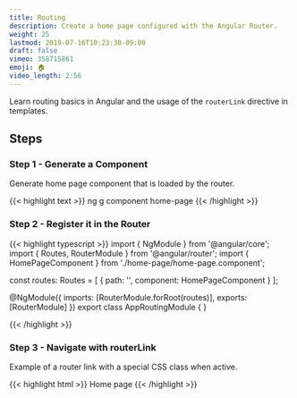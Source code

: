 ```yaml
---
title: Routing
description: Create a home page configured with the Angular Router. 
weight: 25
lastmod: 2019-07-16T10:23:30-09:00
draft: false
vimeo: 358715861
emoji: 🏠
video_length: 2:56
---
```


Learn routing basics in Angular and the usage of the `routerLink` directive in templates. 

## Steps

### Step 1 - Generate a Component

Generate home page component that is loaded by the router. 

{{< highlight text >}}
ng g component home-page
{{< /highlight >}}

### Step 2 - Register it in the Router

{{< highlight typescript >}}
import { NgModule } from '@angular/core';
import { Routes, RouterModule } from '@angular/router';
import { HomePageComponent } from './home-page/home-page.component';


const routes: Routes = [
  { path: '', component: HomePageComponent }
];

@NgModule({
  imports: [RouterModule.forRoot(routes)],
  exports: [RouterModule]
})
export class AppRoutingModule { }

{{< /highlight >}}

### Step 3 - Navigate with routerLink

Example of a router link with a special CSS class when active. 

{{< highlight html >}}
<a routerLink="/" routerLinkActive="some-css-class">Home page</a>
{{< /highlight >}}